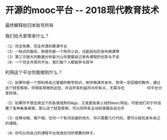 # 开源的mooc平台 -- 2018现代教育技术



最终解释权归本账号所有

我们给大家带来什么？

    （1）完全免费，完全开源的慕课平台
    （2）一栈式的服务，即使你是一个网页小白，也能轻松的发布微课等
    （3）第三方强大的数据分析能力让你掌握自己发布课程的优势与不足
    （4）一个完全共享的平台，我们每个人都能参与其中

利用这个平台你能做到什么？

    （1）如果你是一个想利用自己掌握的教学知识，制作微课并发布，获得一定回报的教师，通过这个轻型框架，你很容易做到这些，并且所有利益均与你有关，无需与任          何平台分享所得。

    （2）如果你不想去用当下的各类成熟的App，又或是各类上线的mooc网站，可能他们对于你设置了各种条条框框，那么这个轻型框架，可以将所有主动权掌握在自己手          中。

    （3）在移动端，客户端，任何一个有浏览器的地方，你只需要几行代码，便可以轻松发布自己的课程。

    （4）你可以将自己的课程平台改成任何你想要的样子。

